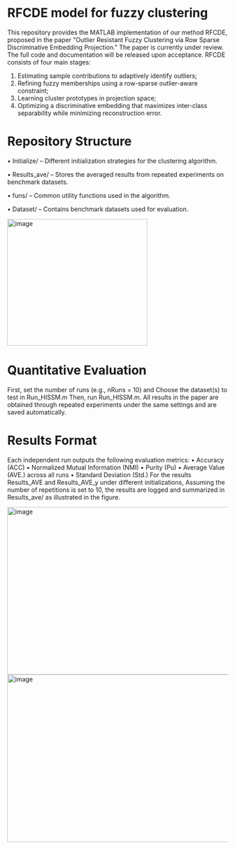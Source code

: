 # RFCDE model for fuzzy clustering
This repository provides the MATLAB implementation of our method RFCDE, proposed in the paper "Outlier Resistant Fuzzy Clustering via Row Sparse Discriminative Embedding Projection."
The paper is currently under review. The full code and documentation will be released upon acceptance.
RFCDE consists of four main stages:
1.	Estimating sample contributions to adaptively identify outliers;
2.	Refining fuzzy memberships using a row-sparse outlier-aware constraint;
3.	Learning cluster prototypes in projection space;
4.	Optimizing a discriminative embedding that maximizes inter-class separability while minimizing reconstruction error.

# Repository Structure
•	Initialize/ – Different initialization strategies for the clustering algorithm.

•	Results_ave/ – Stores the averaged results from repeated experiments on benchmark datasets.

•	funs/ – Common utility functions used in the algorithm.

•	Dataset/ – Contains benchmark datasets used for evaluation.

<img width="320" height="289" alt="image" src="https://github.com/user-attachments/assets/565fcb0c-67d8-4372-82d5-5de83b5bb1ca" />

 
# Quantitative Evaluation
First, set the number of runs (e.g., nRuns = 10) and Choose the dataset(s) to test in Run_HISSM.m
Then, run Run_HISSM.m. All results in the paper are obtained through repeated experiments under the same settings and are saved automatically.

# Results Format
Each independent run outputs the following evaluation metrics:
•	Accuracy (ACC)
•	Normalized Mutual Information (NMI)
•	Purity (Pu)
•	Average Value (AVE.) across all runs
•	Standard Deviation (Std.)
For the results Results_AVE and Results_AVE_y under different initializations, Assuming the number of repetitions is set to 10, the results are logged and summarized in Results_ave/ as illustrated in the figure.

<img width="1965" height="382" alt="image" src="https://github.com/user-attachments/assets/2f6c62f2-0ade-4be2-8643-1d247bae70af" />
<img width="1964" height="382" alt="image" src="https://github.com/user-attachments/assets/e156e37f-1740-40c5-96eb-f391f859c524" />


